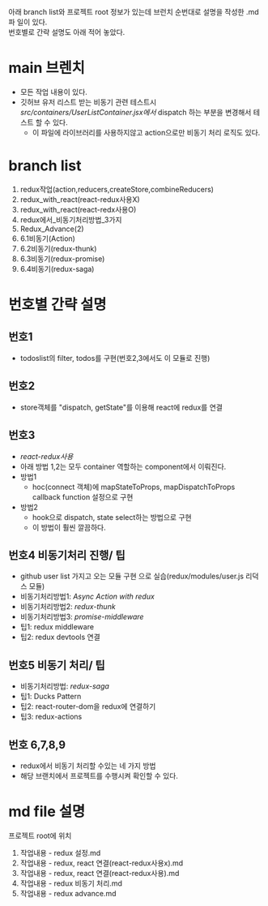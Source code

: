 아래 branch list와 프로젝트 root 정보가 있는데 브런치 순번대로 설명을 작성한 .md파 일이 있다.  
번호별로 간략 설명도 아래 적어 놓았다.

# main 브렌치

* 모든 작업 내용이 있다.
* 깃허브 유저 리스트 받는 비동기 관련 테스트시 _src/containers/UserListContainer.jsx에서_ dispatch 하는 부분을 변경해서 테스트 할 수 있다.
  * 이 파일에 라이브러리를 사용하지않고 action으로만 비동기 처리 로직도 있다.

# branch list

1. redux작업(action,reducers,createStore,combineReducers)
2. redux_with_react(react-redux사용X)
3. redux_with_react(react-redx사용O)
4. redux에서_비동기처리방법_3가지
5. Redux_Advance(2)
6. 6.1비동기(Action)
7. 6.2비동기(redux-thunk)
8. 6.3비동기(redux-promise)
9. 6.4비동기(redux-saga)

# 번호별 간략 설명

## 번호1

* todoslist의 filter, todos를 구현(번호2,3에서도 이 모듈로 진행)

## 번호2

* store객체를 "dispatch, getState"를 이용해 react에 redux를 연결

## 번호3

* _react-redux사용_
* 아래 방법 1,2는 모두 container 역할하는 component에서 이뤄진다.
* 방법1
  * hoc(connect 객체)에 mapStateToProps, mapDispatchToProps callback function 설정으로 구현
* 방법2
  * hook으로 dispatch, state select하는 방법으로 구현
  * 이 방법이 훨씬 깔끔하다.

## 번호4 비동기처리 진행/ 팁

* github user list 가지고 오는 모듈 구현 으로 실습(redux/modules/user.js 리덕스 모듈)
* 비동기처리방법1: _Async Action with redux_
* 비동기처리방법2: _redux-thunk_
* 비동기처리방법3: _promise-middleware_
* 팁1: redux middleware
* 팁2: redux devtools 연결

## 번호5 비동기 처리/ 팁

* 비동기처리방법: _redux-saga_
* 팁1: Ducks Pattern
* 팁2: react-router-dom을 redux에 연결하기
* 팁3: redux-actions

## 번호 6,7,8,9

* redux에서 비동기 처리할 수있는 네 가지 방법
* 해당 브랜치에서 프로젝트를 수행시켜 확인할 수 있다.

# md file 설명

프로젝트 root에 위치

1. 작업내용 - redux 설정.md
2. 작업내용 - redux, react 연결(react-redux사용x).md
3. 작업내용 - redux, react 연결(react-redux사용).md
4. 작업내용 - redux 비동기 처리.md
5. 작업내용 - redux advance.md
